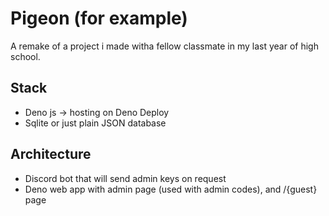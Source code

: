 # Pigeon (for example)
A remake of a project i made witha fellow classmate in my last year of high school.
## Stack
- Deno js -> hosting on Deno Deploy
- Sqlite or just plain JSON database

## Architecture
- Discord bot that will send admin keys on request
- Deno web app with admin page (used with admin codes), and /{guest} page